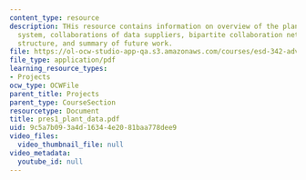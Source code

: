 ```yaml
---
content_type: resource
description: THis resource contains information on overview of the planetary data
  system, collaborations of data suppliers, bipartite collaboration network, component
  structure, and summary of future work.
file: https://ol-ocw-studio-app-qa.s3.amazonaws.com/courses/esd-342-advanced-system-architecture-spring-2006/9c5a7b093a4d16344e2081baa778dee9_pres1_plant_data.pdf
file_type: application/pdf
learning_resource_types:
- Projects
ocw_type: OCWFile
parent_title: Projects
parent_type: CourseSection
resourcetype: Document
title: pres1_plant_data.pdf
uid: 9c5a7b09-3a4d-1634-4e20-81baa778dee9
video_files:
  video_thumbnail_file: null
video_metadata:
  youtube_id: null
---
```


